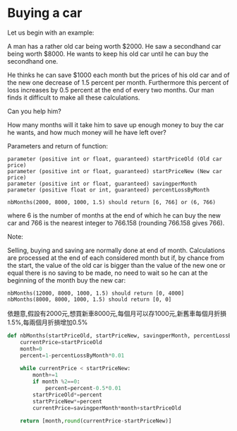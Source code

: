 # Buying a car

Let us begin with an example: </br>

A man has a rather old car being worth $2000. He saw a secondhand car being worth $8000. He wants to keep his old car until he can buy the secondhand one.</br>

He thinks he can save $1000 each month but the prices of his old car and of the new one decrease of 1.5 percent per month. Furthermore this percent of loss increases by 0.5 percent at the end of every two months. Our man finds it difficult to make all these calculations.</br>

Can you help him? </br>

How many months will it take him to save up enough money to buy the car he wants, and how much money will he have left over? </br>

Parameters and return of function: </br>

```
parameter (positive int or float, guaranteed) startPriceOld (Old car price)
parameter (positive int or float, guaranteed) startPriceNew (New car price)
parameter (positive int or float, guaranteed) savingperMonth 
parameter (positive float or int, guaranteed) percentLossByMonth

nbMonths(2000, 8000, 1000, 1.5) should return [6, 766] or (6, 766)
```

where 6 is the number of months at the end of which he can buy the new car and 766 is the nearest integer to 766.158 (rounding 766.158 gives 766).

Note:

Selling, buying and saving are normally done at end of month. Calculations are processed at the end of each considered month but if, by chance from the start, the value of the old car is bigger than the value of the new one or equal there is no saving to be made, no need to wait so he can at the beginning of the month buy the new car:

```
nbMonths(12000, 8000, 1000, 1.5) should return [0, 4000]
nbMonths(8000, 8000, 1000, 1.5) should return [0, 0]
```

依題意,假設有2000元,想買新車8000元,每個月可以存1000元,新舊車每個月折損1.5%,每兩個月折損增加0.5%



```python
def nbMonths(startPriceOld, startPriceNew, savingperMonth, percentLossByMonth):
    currentPrice=startPriceOld
    month=0
    percent=1-percentLossByMonth*0.01
    
    while currentPrice < startPriceNew:
        month+=1           
        if month %2==0:
            percent=percent-0.5*0.01 
        startPriceOld*=percent 
        startPriceNew*=percent           
        currentPrice=savingperMonth*month+startPriceOld     
            
    return [month,round(currentPrice-startPriceNew)]
```




